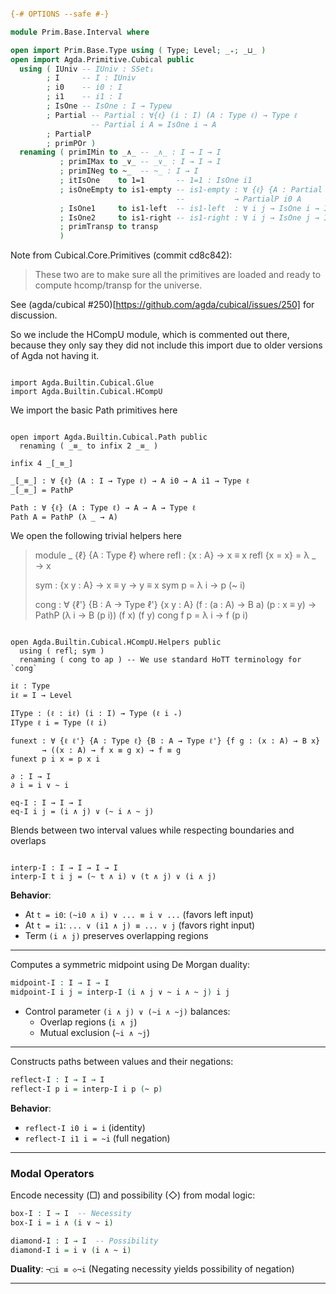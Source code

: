 ```agda

{-# OPTIONS --safe #-}

module Prim.Base.Interval where

open import Prim.Base.Type using ( Type; Level; _₊; _⊔_ )
open import Agda.Primitive.Cubical public
  using ( IUniv -- IUniv : SSet₁
        ; I     -- I : IUniv
        ; i0    -- i0 : I
        ; i1    -- i1 : I
        ; IsOne -- IsOne : I → Typeω
        ; Partial -- Partial : ∀{ℓ} (i : I) (A : Type ℓ) → Type ℓ
                  -- Partial i A = IsOne i → A
        ; PartialP
        ; primPOr )
  renaming ( primIMin to _∧_ -- _∧_ : I → I → I
           ; primIMax to _∨_ -- _∨_ : I → I → I
           ; primINeg to ~_  -- ~_ : I → I
           ; itIsOne    to 1=1       -- 1=1 : IsOne i1
           ; isOneEmpty to is1-empty -- is1-empty : ∀ {ℓ} {A : Partial i0 (Type ℓ)}
                                     --           → PartialP i0 A
           ; IsOne1     to is1-left  -- is1-left  : ∀ i j → IsOne i → IsOne (i ∨ j)
           ; IsOne2     to is1-right -- is1-right : ∀ i j → IsOne j → IsOne (i ∨ j)
           ; primTransp to transp
           )

```

Note from Cubical.Core.Primitives (commit cd8c842):

> These two are to make sure all the primitives are loaded and ready
> to compute hcomp/transp for the universe.

See (agda/cubical #250)[https://github.com/agda/cubical/issues/250]
for discussion.

So we include the HCompU module, which is commented out there, because
they only say they did not include this import due to older versions
of Agda not having it.

```

import Agda.Builtin.Cubical.Glue
import Agda.Builtin.Cubical.HCompU

```

We import the basic Path primitives here

```

open import Agda.Builtin.Cubical.Path public
  renaming ( _≡_ to infix 2 _≡_ )

infix 4 _[_≡_]

_[_≡_] : ∀ {ℓ} (A : I → Type ℓ) → A i0 → A i1 → Type ℓ
_[_≡_] = PathP

Path : ∀ {ℓ} (A : Type ℓ) → A → A → Type ℓ
Path A = PathP (λ _ → A)

```

We open the following trivial helpers here

> module _ {ℓ} {A : Type ℓ} where
>   refl : {x : A} → x ≡ x
>   refl {x = x} = λ _ → x
>
>   sym : {x y : A} → x ≡ y → y ≡ x
>   sym p = λ i → p (~ i)
>
>   cong : ∀ {ℓ'} {B : A → Type ℓ'} {x y : A}
>          (f : (a : A) → B a) (p : x ≡ y)
>        → PathP (λ i → B (p i)) (f x) (f y)
>   cong f p = λ i → f (p i)

```

open Agda.Builtin.Cubical.HCompU.Helpers public
  using ( refl; sym )
  renaming ( cong to ap ) -- We use standard HoTT terminology for `cong`

iℓ : Type
iℓ = I → Level

IType : (ℓ : iℓ) (i : I) → Type (ℓ i ₊)
IType ℓ i = Type (ℓ i)

funext : ∀ {ℓ ℓ'} {A : Type ℓ} {B : A → Type ℓ'} {f g : (x : A) → B x}
       → ((x : A) → f x ≡ g x) → f ≡ g
funext p i x = p x i

∂ : I → I
∂ i = i ∨ ~ i

eq-I : I → I → I
eq-I i j = (i ∧ j) ∨ (~ i ∧ ~ j)

```

Blends between two interval values while respecting boundaries and overlaps

```

interp-I : I → I → I → I
interp-I t i j = (~ t ∧ i) ∨ (t ∧ j) ∨ (i ∧ j)
```

**Behavior**:
- At `t = i0`: `(~i0 ∧ i) ∨ ... ≡ i ∨ ...` (favors left input)
- At `t = i1`: `... ∨ (i1 ∧ j) ≡ ... ∨ j` (favors right input)
- Term `(i ∧ j)` preserves overlapping regions

---

Computes a symmetric midpoint using De Morgan duality:

```agda
midpoint-I : I → I → I
midpoint-I i j = interp-I (i ∧ j ∨ ~ i ∧ ~ j) i j
```
- Control parameter `(i ∧ j) ∨ (~i ∧ ~j)` balances:
  - Overlap regions (`i ∧ j`)
  - Mutual exclusion (`~i ∧ ~j`)

---

Constructs paths between values and their negations:

```agda
reflect-I : I → I → I
reflect-I p i = interp-I i p (~ p)
```

**Behavior**:
- `reflect-I i0 i = i` (identity)
- `reflect-I i1 i = ~i` (full negation)

---

### Modal Operators

Encode necessity (□) and possibility (◇) from modal logic:

```agda
box-I : I → I  -- Necessity
box-I i = i ∧ (i ∨ ~ i)

diamond-I : I → I  -- Possibility
diamond-I i = i ∨ (i ∧ ~ i)
```

**Duality**:
`¬□i ≡ ◇¬i` (Negating necessity yields possibility of negation)

---
